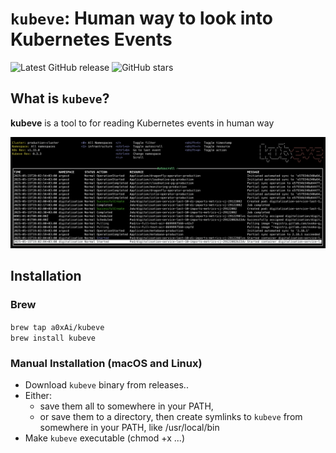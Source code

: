 # `kubeve`: Human way to look into Kubernetes Events

![Latest GitHub release](https://img.shields.io/github/v/release/a0xAi/kubeve.svg)
![GitHub stars](https://img.shields.io/github/stars/a0xAi/kubeve.svg?label=github%20stars)

## What is `kubeve`?

**kubeve** is a tool to for reading Kubernetes events in human way<br/>

![kubeve demo PNG](img/kubeve.png)

## Installation
### Brew 
`brew tap a0xAi/kubeve`<br>
`brew install kubeve`

### Manual Installation (macOS and Linux)
- Download `kubeve` binary from releases..
- Either:
  - save them all to somewhere in your PATH,
  - or save them to a directory, then create symlinks to `kubeve` from somewhere in your PATH, like /usr/local/bin
- Make `kubeve` executable (chmod +x ...)